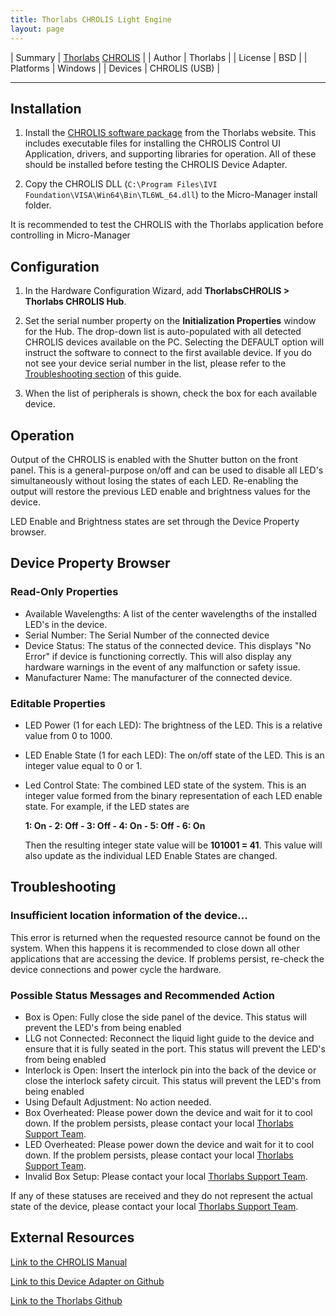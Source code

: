 ```yaml
---
title: Thorlabs CHROLIS Light Engine
layout: page
---
```


| Summary | [Thorlabs](https://www.thorlabs.com/) [CHROLIS](https://www.thorlabs.com/newgrouppage9.cfm?objectgroup_id=13597&pn=CHROLIS) |
| Author  | Thorlabs |
| License | BSD |
| Platforms | Windows |
| Devices | CHROLIS (USB) |

---

## Installation

1. Install the [CHROLIS software package](https://www.thorlabs.com/software_pages/ViewSoftwarePage.cfm?Code=CHROLIS) from the Thorlabs   website. This includes executable files for installing the CHROLIS Control UI Application, drivers, and supporting libraries for operation. All of these should be installed before testing the CHROLIS Device Adapter.

2. Copy the CHROLIS DLL (`C:\Program Files\IVI Foundation\VISA\Win64\Bin\TL6WL_64.dll`) to the Micro-Manager install folder.

It is recommended to test the CHROLIS with the Thorlabs application before controlling in Micro-Manager

## Configuration

1. In the Hardware Configuration Wizard, add **ThorlabsCHROLIS > Thorlabs CHROLIS Hub**.

2. Set the serial number property on the **Initialization Properties** window for the Hub. The drop-down list is auto-populated with all detected CHROLIS devices available on the PC. Selecting the DEFAULT option will instruct the software to connect to the first available device. If you do not see your device serial number in the list, please refer to the [Troubleshooting section](#Troubleshooting) of this guide.

3. When the list of peripherals is shown, check the box for each available device. 


## Operation

Output of the CHROLIS is enabled with the Shutter button on the front panel. This is a general-purpose on/off and can be used to disable all LED's simultaneously without losing the states of each LED. Re-enabling the output will restore the previous LED enable and brightness values for the device.

LED Enable and Brightness states are set through the Device Property browser. 

## Device Property Browser
### Read-Only Properties
- Available Wavelengths: A list of the center wavelengths of the installed LED's in the device. 
- Serial Number: The Serial Number of the connected device
- Device Status: The status of the connected device. This displays "No Error" if device is functioning correctly. This will also display any hardware warnings in the event of any malfunction or safety issue. 
- Manufacturer Name: The manufacturer of the connected device. 

### Editable Properties
- LED Power (1 for each LED): The brightness of the LED. This is a relative value from 0 to 1000. 
- LED Enable State (1 for each LED): The on/off state of the LED. This is an integer value equal to 0 or 1. 
- Led Control State: The combined LED state of the system. This is an integer value formed from the binary representation of each LED enable state. For example, if the LED states are 
 
  __1: On - 2: Off - 3: Off - 4: On - 5: Off - 6: On__

  Then the resulting integer state value will be __101001 = 41__. This value will also update as the individual LED Enable States are changed. 


## Troubleshooting 
### Insufficient location information of the device...
This error is returned when the requested resource cannot be found on the system. When this happens it is recommended to close down all other applications that are accessing the device. If problems persist, re-check the device connections and power cycle the hardware.

### Possible Status Messages and Recommended Action
- Box is Open: Fully close the side panel of the device. This status will prevent the LED's from being enabled
- LLG not Connected: Reconnect the liquid light guide to the device and ensure that it is fully seated in the port. This status will prevent the LED's from being enabled
- Interlock is Open: Insert the interlock pin into the back of the device or close the interlock safety circuit. This status will prevent the LED's from being enabled
- Using Default Adjustment: No action needed.
- Box Overheated: Please power down the device and wait for it to cool down. If the problem persists, please contact your local [Thorlabs Support Team](https://www.thorlabs.com/locations.cfm).
- LED Overheated: Please power down the device and wait for it to cool down. If the problem persists, please contact your local [Thorlabs Support Team](https://www.thorlabs.com/locations.cfm).
- Invalid Box Setup: Please contact your local [Thorlabs Support Team](https://www.thorlabs.com/locations.cfm).

If any of these statuses are received and they do not represent the actual state of the device, please contact your local [Thorlabs Support Team](https://www.thorlabs.com/locations.cfm).

## External Resources
[Link to the CHROLIS Manual](https://www.thorlabs.com/_sd.cfm?fileName=MTN019858-D02.pdf&partNumber=CHROLIS)

[Link to this Device Adapter on Github](https://github.com/micro-manager/mmCoreAndDevices/tree/main/DeviceAdapters/ThorlabsCHROLIS)

[Link to the Thorlabs Github](https://github.com/Thorlabs)
